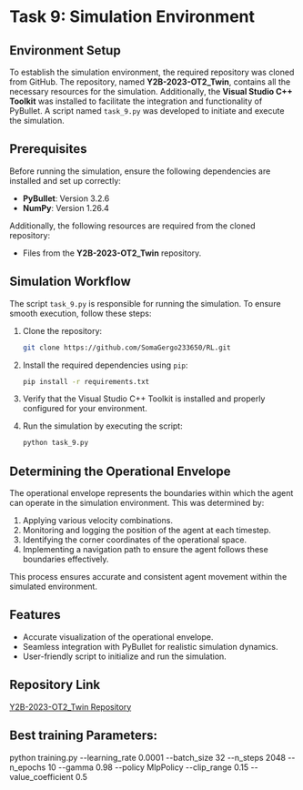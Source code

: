 # Task 9: Simulation Environment

## Environment Setup
To establish the simulation environment, the required repository was cloned from GitHub. The repository, named **Y2B-2023-OT2_Twin**, contains all the necessary resources for the simulation. Additionally, the **Visual Studio C++ Toolkit** was installed to facilitate the integration and functionality of PyBullet. A script named `task_9.py` was developed to initiate and execute the simulation.

## Prerequisites
Before running the simulation, ensure the following dependencies are installed and set up correctly:

- **PyBullet**: Version 3.2.6
- **NumPy**: Version 1.26.4

Additionally, the following resources are required from the cloned repository:
- Files from the **Y2B-2023-OT2_Twin** repository.

## Simulation Workflow
The script `task_9.py` is responsible for running the simulation. To ensure smooth execution, follow these steps:

1. Clone the repository:
   ```bash
   git clone https://github.com/SomaGergo233650/RL.git
   ```

2. Install the required dependencies using `pip`:
   ```bash
   pip install -r requirements.txt
   ```

3. Verify that the Visual Studio C++ Toolkit is installed and properly configured for your environment.

4. Run the simulation by executing the script:
   ```bash
   python task_9.py
   ```

## Determining the Operational Envelope
The operational envelope represents the boundaries within which the agent can operate in the simulation environment. This was determined by:

1. Applying various velocity combinations.
2. Monitoring and logging the position of the agent at each timestep.
3. Identifying the corner coordinates of the operational space.
4. Implementing a navigation path to ensure the agent follows these boundaries effectively.

This process ensures accurate and consistent agent movement within the simulated environment.

## Features
- Accurate visualization of the operational envelope.
- Seamless integration with PyBullet for realistic simulation dynamics.
- User-friendly script to initialize and run the simulation.

## Repository Link
[Y2B-2023-OT2_Twin Repository](<https://github.com/BredaUniversityADSAI/Y2B-2023-OT2_Twin.git>)


## Best training Parameters:
python training.py --learning_rate 0.0001 --batch_size 32 --n_steps 2048 --n_epochs 10 --gamma 0.98 --policy MlpPolicy --clip_range 0.15 --value_coefficient 0.5

